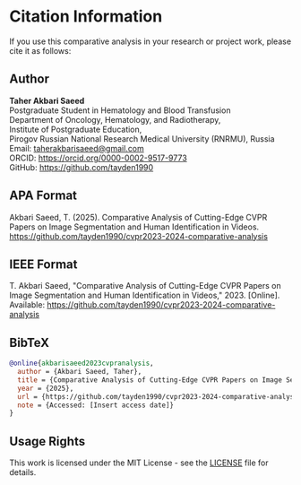 # Citation Information

If you use this comparative analysis in your research or project work, please cite it as follows:

## Author
**Taher Akbari Saeed**  
Postgraduate Student in Hematology and Blood Transfusion  
Department of Oncology, Hematology, and Radiotherapy,  
Institute of Postgraduate Education,  
Pirogov Russian National Research Medical University (RNRMU), Russia  
Email: taherakbarisaeed@gmail.com  
ORCID: https://orcid.org/0000-0002-9517-9773  
GitHub: https://github.com/tayden1990

## APA Format
Akbari Saeed, T. (2025). Comparative Analysis of Cutting-Edge CVPR Papers on Image Segmentation and Human Identification in Videos. https://github.com/tayden1990/cvpr2023-2024-comparative-analysis

## IEEE Format
T. Akbari Saeed, "Comparative Analysis of Cutting-Edge CVPR Papers on Image Segmentation and Human Identification in Videos," 2023. [Online]. Available: https://github.com/tayden1990/cvpr2023-2024-comparative-analysis

## BibTeX
```bibtex
@online{akbarisaeed2023cvpranalysis,
  author = {Akbari Saeed, Taher},
  title = {Comparative Analysis of Cutting-Edge CVPR Papers on Image Segmentation and Human Identification in Videos},
  year = {2025},
  url = {https://github.com/tayden1990/cvpr2023-2024-comparative-analysis},
  note = {Accessed: [Insert access date]}
}
```

## Usage Rights
This work is licensed under the MIT License - see the [LICENSE](./LICENSE) file for details.
